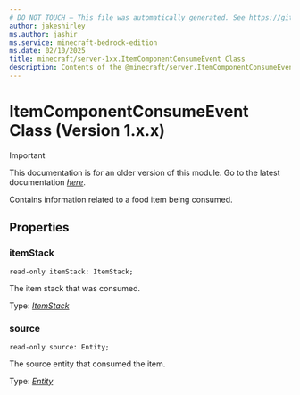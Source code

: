 ```yaml
---
# DO NOT TOUCH — This file was automatically generated. See https://github.com/mojang/minecraftapidocsgenerator to modify descriptions, examples, etc.
author: jakeshirley
ms.author: jashir
ms.service: minecraft-bedrock-edition
ms.date: 02/10/2025
title: minecraft/server-1xx.ItemComponentConsumeEvent Class
description: Contents of the @minecraft/server.ItemComponentConsumeEvent class (Version 1.x.x).
---
```

# ItemComponentConsumeEvent Class (Version 1.x.x)

> [!IMPORTANT]
> This documentation is for an older version of this module. Go to the latest documentation [*here*](../../../scriptapi/minecraft/server/ItemComponentConsumeEvent.md).

Contains information related to a food item being consumed.

## Properties

### **itemStack**
`read-only itemStack: ItemStack;`

The item stack that was consumed.

Type: [*ItemStack*](ItemStack.md)

### **source**
`read-only source: Entity;`

The source entity that consumed the item.

Type: [*Entity*](Entity.md)
